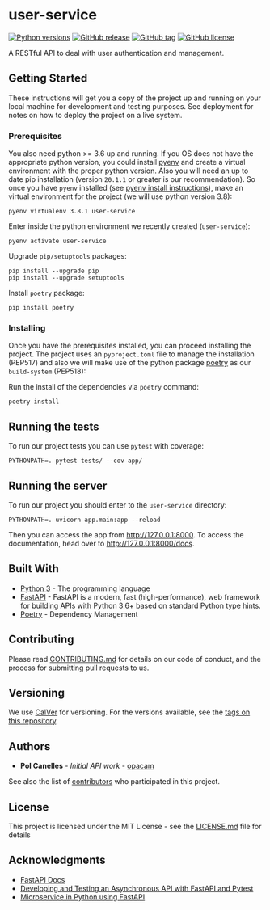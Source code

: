 # user-service

[![Python versions](https://img.shields.io/badge/Python-3.6+-brightgreen.svg?style=flat)](https://www.python.org/downloads/)
[![GitHub release](https://img.shields.io/github/release/opacam/user-service.svg)](https://gitHub.com/opacam/user-service/releases/)
[![GitHub tag](https://img.shields.io/github/tag/opacam/user-service.svg)](https://gitHub.com/opacam/user-service/tags/)
[![GitHub license](https://img.shields.io/github/license/opacam/user-service.svg)](https://github.com/opacam/user-service/blob/master/LICENSE.md)


A RESTful API to deal with user authentication and management.

## Getting Started

These instructions will get you a copy of the project up and running on your
local machine for development and testing purposes. See deployment for notes on
how to deploy the project on a live system.

### Prerequisites

You also need python >= 3.6 up and running. If you OS does not have the
appropriate python version, you could install [pyenv](https://github.com/pyenv/pyenv) 
and create a virtual environment with the proper python version. Also you will
need an up to date pip installation (version `20.1.1` or greater is our
recommendation). So once you have `pyenv` installed
(see [pyenv install instructions](https://github.com/pyenv/pyenv#installation)), 
make an virtual environment for the project (we will use python version 3.8):

```
pyenv virtualenv 3.8.1 user-service
```

Enter inside the python environment we recently created (`user-service`):
```
pyenv activate user-service
```

Upgrade `pip/setuptools` packages:
```
pip install --upgrade pip
pip install --upgrade setuptools
```

Install `poetry` package:
```
pip install poetry
```

### Installing

Once you have the prerequisites installed, you can proceed installing the
project. The project uses an `pyproject.toml` file to manage the installation
(PEP517) and also we will make use of the python package
[poetry](https://github.com/python-poetry/poetry) as our `build-system`
(PEP518):

Run the install of the dependencies via `poetry` command:

```
poetry install
```


## Running the tests

To run our project tests you can use `pytest` with coverage:

```
PYTHONPATH=. pytest tests/ --cov app/
```


## Running the server

To run our project you should enter to the `user-service` directory:

```
PYTHONPATH=. uvicorn app.main:app --reload
```

Then you can access the app from http://127.0.0.1:8000. To access the
documentation, head over to http://127.0.0.1:8000/docs.


## Built With

* [Python 3](https://docs.python.org/3/) - The programming language
* [FastAPI](https://fastapi.tiangolo.com/) - FastAPI is a modern, fast (high-performance), web framework for building APIs with Python 3.6+ based on standard Python type hints.
* [Poetry](https://python-poetry.org/docs/) - Dependency Management

## Contributing

Please read [CONTRIBUTING.md](CONTRIBUTING.md) for details on our code of
conduct, and the process for submitting pull requests to us.

## Versioning

We use [CalVer](https://calver.org/) for versioning. For the versions available,
see the [tags on this repository](https://github.com/opacam/user-service/tags).


## Authors

* **Pol Canelles** - *Initial API work* - [opacam](https://github.com/opacam)

See also the list of [contributors](https://github.com/opacam/user-service/contributors)
who participated in this project.

## License

This project is licensed under the MIT License - see the [LICENSE.md](LICENSE.md) file for details

## Acknowledgments

* [FastAPI Docs](https://fastapi.tiangolo.com/)
* [Developing and Testing an Asynchronous API with FastAPI and Pytest](https://testdriven.io/blog/fastapi-crud/)
* [Microservice in Python using FastAPI](https://dev.to/paurakhsharma/microservice-in-python-using-fastapi-24cc)
